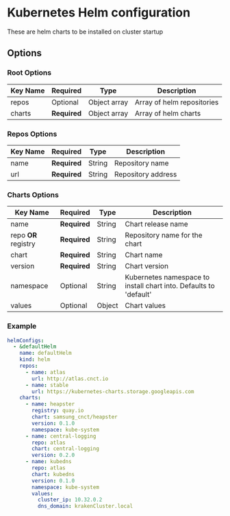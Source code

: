 # Kubernetes Helm configuration

These are helm charts to be installed on cluster startup

## Options
### Root Options
| Key Name | Required     | Type         | Description|
| -------- | ------------ | ------------ | --- |
| repos    | Optional     | Object array | Array of helm repositories |
| charts   | __Required__ | Object array | Array of helm charts |

### Repos Options
| Key Name | Required     | Type   | Description|
| -------- | ------------ | ------ | ----- |
| name     | __Required__ | String | Repository name |
| url      | __Required__ | String | Repository address |

### Charts Options
| Key Name                 | Required     | Type   | Description|
| ---------                | ------------ | ------ | --- |
| name                     | __Required__ | String | Chart release name |
| repo __OR__ registry     | __Required__ | String | Repository name for the chart |
| chart                    | __Required__ | String | Chart name |
| version                  | __Required__ | String | Chart version |
| namespace                | Optional     | String | Kubernetes namespace to install chart into. Defaults to 'default' |
| values                   | Optional     | Object | Chart values |

###  Example
```yaml
helmConfigs:
  - &defaultHelm
    name: defaultHelm
    kind: helm
    repos:
      - name: atlas
        url: http://atlas.cnct.io
      - name: stable
        url: https://kubernetes-charts.storage.googleapis.com
    charts:
      - name: heapster
        registry: quay.io
        chart: samsung_cnct/heapster
        version: 0.1.0
        namespace: kube-system
      - name: central-logging
        repo: atlas
        chart: central-logging
        version: 0.2.0
      - name: kubedns
        repo: atlas
        chart: kubedns
        version: 0.1.0
        namespace: kube-system
        values:
          cluster_ip: 10.32.0.2
          dns_domain: krakenCluster.local
```
